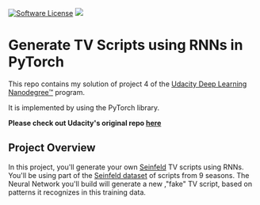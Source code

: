 [![Software License](https://img.shields.io/badge/license-MIT-brightgreen.svg?style=flat-square)](LICENSE)
[![](https://ga4gh.datainsights.cloud/api?repo=dlnd-tv-script-generation)](https://github.com/SaschaDittmann/gaforgithub)

# Generate TV Scripts using RNNs in PyTorch
This repo contains my solution of project 4 of the [Udacity Deep Learning Nanodegree™️](https://www.udacity.com/course/deep-learning-nanodegree--nd101) program.

It is implemented by using the PyTorch library.

**Please check out Udacity's original repo [here](https://github.com/udacity/deep-learning-v2-pytorch/tree/master/project-tv-script-generation)**

## Project Overview

In this project, you'll generate your own [Seinfeld](https://en.wikipedia.org/wiki/Seinfeld) TV scripts using RNNs.  You'll be using part of the [Seinfeld dataset](https://www.kaggle.com/thec03u5/seinfeld-chronicles#scripts.csv) of scripts from 9 seasons.  The Neural Network you'll build will generate a new ,"fake" TV script, based on patterns it recognizes in this training data.
